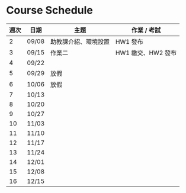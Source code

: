 # Course Schedule

| 週次 | 日期        | 主題                | 作業 / 考試           |
|------|-------------|---------------------|-----------------------|
| 2 | 09/08       | 助教課介紹、環境設置   | HW1 發布              |
| 3 | 09/15       | 作業二 | HW1 繳交、HW2 發布   |
| 4 | 09/22       |  | |
| 5 | 09/29       | 放假 | |
| 6 | 10/06       | 放假|       |
| 7 | 10/13       |               | |
| 8 | 10/20       | | |
| 9 | 10/27       |     |                |
| 10 | 11/03       | |                 |
| 11 | 11/10       | |                |
| 12 | 11/17       | |               |
| 13 | 11/24       | |              |
| 14 | 12/01       | | |
| 15 | 12/08       | | |
| 16 | 12/15       | | |
